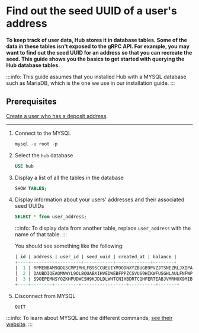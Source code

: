 # Find out the seed UUID of a user's address

**To keep track of user data, Hub stores it in database tables. Some of the data in these tables isn't exposed to the gRPC API. For example, you may want to find out the seed UUID for an address so that you can recreate the seed. This guide shows you the basics to get started with querying the Hub database tables.**

:::info:
This guide assumes that you installed Hub with a MYSQL database such as MariaDB, which is the one we use in our installation guide.
:::

## Prerequisites

[Create a user who has a deposit address](../how-to-guides/get-started-with-the-grpc-api.md).

---

1. Connect to the MYSQL

    ```sql
    mysql -u root -p
    ```

2. Select the `hub` database

    ```sql
    USE hub
    ```

3. Display a list of all the tables in the database

    ```sql
    SHOW TABLES;
    ```

4. Display information about your users' addresses and their associated seed UUIDs

    ```sql
    SELECT * from user_address;
    ```

    :::info:
    To display data from another table, replace `user_address` with the name of that table.
    :::

    You should see something like the following:

    ```sql
    | id | address | user_id | seed_uuid | created_at | balance |
    +----+---------+---------+-----------+-------------+--------+
    |  1 | RPMENBAM9QOGSCMPIMHLFB9SCCUEUIYM9ODNXYZBUGB9PVZJTSNEZRLJXIPAAJDQTZMJSTDLFUHR9JFSD | 1 | Fnb3MRpr8gacuh1n1CMQQja5Dr53rCqrs4i9kiw0wYysft2d7vzjaPHJRAHjIkPd | 2019-03-28 13:38:48 |       0 |
    |  2 | DAUBDIQEAOMNWYL9OLBQUABXIHVEDWEBFPPZCSVUS9HIKWFUSGHLAULFNFWPFQUHCIFKPRRZVFAGBBFJZ |       2 | TqHIfR0GCIKJPCZ8Q2z6UUQcJi4McGuUjJpkNloDR28cIL7hrMZDtQNAtTqyT2bJ | 2019-04-01 13:39:55 |       0 |
    |  3 | S9OEPEMNSYOZKHPUDWCSH9KJDLDLWHTCNIHBDRTCQHFERTEABJVMRHUX9MIBGCYJINTSAWHVDFFXIIAFA |       2 | N5WrisKpidnvrYSr0aSxtncRr0SH8kUHJfYPEKNZU7DjO2XjL24cxRg6RBTMLpY | 2019-04-01 13:49:43 |       0 |
    +----+--------+---------+-----------------+----------+-------+
    ```

5. Disconnect from MYSQL

    ```sql
    QUIT
    ```

:::info:
To learn about MYSQL and the different commands, [see their website](https://dev.mysql.com/doc/refman/8.0/en/tutorial.html).
::: 


